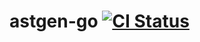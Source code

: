 # astgen-go [![CI Status](https://github.com/itchyny/astgen-go/workflows/CI/badge.svg)](https://github.com/itchyny/astgen-go/actions)
